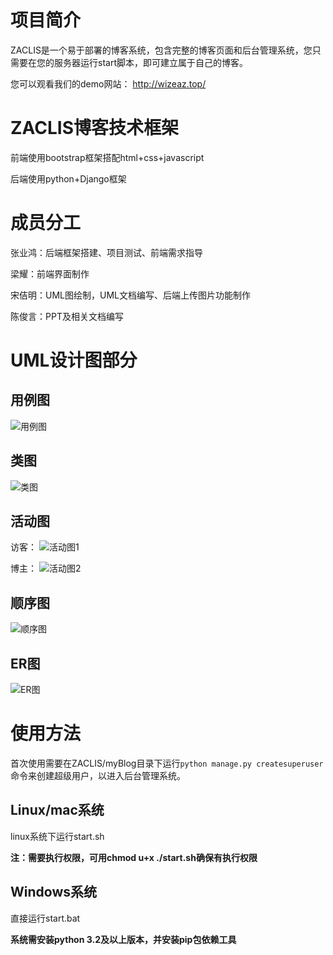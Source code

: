 # 项目简介
ZACLIS是一个易于部署的博客系统，包含完整的博客页面和后台管理系统，您只需要在您的服务器运行start脚本，即可建立属于自己的博客。

您可以观看我们的demo网站： http://wizeaz.top/



# ZACLIS博客技术框架
前端使用bootstrap框架搭配html+css+javascript

后端使用python+Django框架



# 成员分工
张业鸿：后端框架搭建、项目测试、前端需求指导

梁耀：前端界面制作

宋佶明：UML图绘制，UML文档编写、后端上传图片功能制作

陈俊言：PPT及相关文档编写

# UML设计图部分
## 用例图
![用例图](/projectFiles/useCaseDiagram.png)

## 类图
![类图](/projectFiles/classDiagram.png)

## 活动图
访客：
![活动图1](/projectFiles/activityDiagram1.png)

博主：
![活动图2](/projectFiles/activityDiagram2.png)

## 顺序图
![顺序图](/projectFiles/ssd.png)

## ER图
![ER图](/projectFiles/ERDiagram.png)


# 使用方法




首次使用需要在ZACLIS/myBlog目录下运行`python manage.py createsuperuser`命令来创建超级用户，以进入后台管理系统。

## Linux/mac系统
linux系统下运行start.sh

**注：需要执行权限，可用chmod u+x ./start.sh确保有执行权限**

## Windows系统
直接运行start.bat

**系统需安装python 3.2及以上版本，并安装pip包依赖工具**


